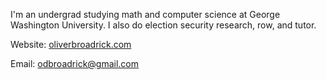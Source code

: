I'm an undergrad studying math and computer science at George Washington University. I also do election security research, row, and tutor.

Website: [oliverbroadrick.com](http://oliverbroadrick.com)

Email: odbroadrick@gmail.com
